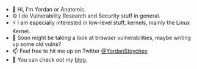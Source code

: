 - 👋 Hi, I’m Yordan or Anatomic.
- ⚙️ I do Vulnerability Research and Security stuff in general.
- ⚡️ I am especially interested in low-level stuff, kernels, mainly the Linux Kernel.
- 🌱 Soon might be taking a look at browser vulnerabilities, maybe writing up some old vulns?
- 📫 Feel free to hit me up on Twitter [@YordanStoychev](https://twitter.com/YordanStoychev)
- 📝 You can check out my [blog](https://ysanatomic.github.io).
<!---
ysanatomic/ysanatomic is a ✨ special ✨ repository because its `README.md` (this file) appears on your GitHub profile.
You can click the Preview link to take a look at your changes.
--->
